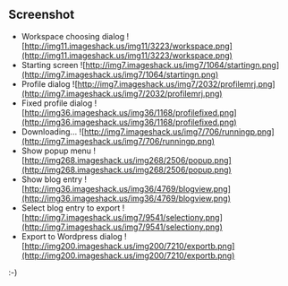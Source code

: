 ## Screenshot ##

  * Workspace choosing dialog
![http://img11.imageshack.us/img11/3223/workspace.png](http://img11.imageshack.us/img11/3223/workspace.png)
  * Starting screen
![http://img7.imageshack.us/img7/1064/startingn.png](http://img7.imageshack.us/img7/1064/startingn.png)
  * Profile dialog
![http://img7.imageshack.us/img7/2032/profilemrj.png](http://img7.imageshack.us/img7/2032/profilemrj.png)
  * Fixed profile dialog
![http://img36.imageshack.us/img36/1168/profilefixed.png](http://img36.imageshack.us/img36/1168/profilefixed.png)
  * Downloading...
![http://img7.imageshack.us/img7/706/runningp.png](http://img7.imageshack.us/img7/706/runningp.png)
  * Show popup menu
![http://img268.imageshack.us/img268/2506/popup.png](http://img268.imageshack.us/img268/2506/popup.png)
  * Show blog entry
![http://img36.imageshack.us/img36/4769/blogview.png](http://img36.imageshack.us/img36/4769/blogview.png)
  * Select blog entry to export
![http://img7.imageshack.us/img7/9541/selectiony.png](http://img7.imageshack.us/img7/9541/selectiony.png)
  * Export to Wordpress dialog
![http://img200.imageshack.us/img200/7210/exportb.png](http://img200.imageshack.us/img200/7210/exportb.png)

:-)